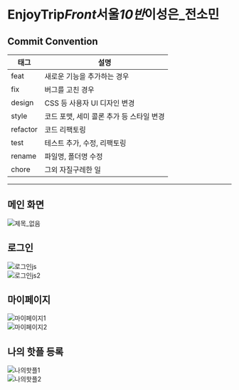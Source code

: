 # EnjoyTrip*Front*서울*10반*이성은\_전소민

## Commit Convention

| 태그     | 설명                                     |
| -------- | ---------------------------------------- |
| feat     | 새로운 기능을 추가하는 경우              |
| fix      | 버그를 고친 경우                         |
| design   | CSS 등 사용자 UI 디자인 변경             |
| style    | 코드 포맷, 세미 콜론 추가 등 스타일 변경 |
| refactor | 코드 리팩토링                            |
| test     | 테스트 추가, 수정, 리팩토링              |
| rename   | 파일명, 폴더명 수정                      |
| chore    | 그외 자질구레한 일                       |

---

## 메인 화면
![제목_없음](/uploads/51ad4d894afc2b9e288c9772a3f8498a/제목_없음.jpg)

## 로그인
![로그인js](/uploads/7d886934011f763af43f34ad64f04eb9/로그인js.png)  
![로그인js2](/uploads/27f1bb059591dd113d7b1aa29dc4e90c/로그인js2.png)

## 마이페이지
![마이페이지1](/uploads/d84946bc8f9446b85411ccfa7910ec5c/마이페이지1.png)  
![마이페이지2](/uploads/8c0d20c459b6c76b4177f5af50ecb9d1/마이페이지2.png)  

## 나의 핫플 등록
![나의핫플1](/uploads/3c6b0c5e90df6de342fef336c4800ae0/나의핫플1.png)  
![나의핫플2](/uploads/032386259c309debb45f82caddbb414a/나의핫플2.png)  
